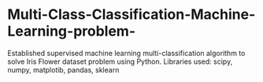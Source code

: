 # Multi-Class-Classification-Machine-Learning-problem-
Established supervised machine learning multi-classification algorithm to solve Iris Flower dataset problem using Python. Libraries used: scipy, numpy, matplotib, pandas, sklearn
